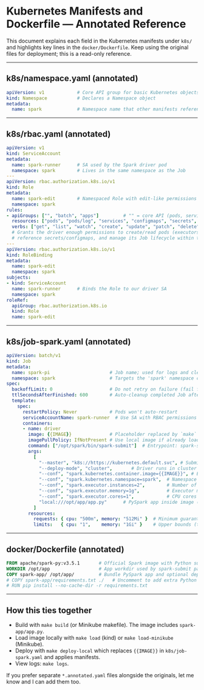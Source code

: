 # Kubernetes Manifests and Dockerfile — Annotated Reference

This document explains each field in the Kubernetes manifests under `k8s/` and highlights key lines in the `docker/Dockerfile`. Keep using the original files for deployment; this is a read-only reference.

---

## k8s/namespace.yaml (annotated)
```yaml
apiVersion: v1            # Core API group for basic Kubernetes objects
kind: Namespace           # Declares a Namespace object
metadata:
  name: spark             # Namespace name that other manifests reference
```

---

## k8s/rbac.yaml (annotated)
```yaml
apiVersion: v1
kind: ServiceAccount
metadata:
  name: spark-runner      # SA used by the Spark driver pod
  namespace: spark        # Lives in the same namespace as the Job
---
apiVersion: rbac.authorization.k8s.io/v1
kind: Role
metadata:
  name: spark-edit        # Namespaced Role with edit-like permissions
  namespace: spark
rules:
- apiGroups: ["", "batch", "apps"]         # "" = core API (pods, services, etc)
  resources: ["pods", "pods/log", "services", "configmaps", "secrets", "jobs"]
  verbs: ["get", "list", "watch", "create", "update", "patch", "delete"]
  # Grants the driver enough permissions to create/read pods (executors), access logs,
  # reference secrets/configmaps, and manage its Job lifecycle within the namespace.
---
apiVersion: rbac.authorization.k8s.io/v1
kind: RoleBinding
metadata:
  name: spark-edit
  namespace: spark
subjects:
- kind: ServiceAccount
  name: spark-runner      # Binds the Role to our driver SA
  namespace: spark
roleRef:
  apiGroup: rbac.authorization.k8s.io
  kind: Role
  name: spark-edit
```

---

## k8s/job-spark.yaml (annotated)
```yaml
apiVersion: batch/v1
kind: Job
metadata:
  name: spark-pi                      # Job name; used for logs and cleanup
  namespace: spark                    # Targets the 'spark' namespace created earlier
spec:
  backoffLimit: 0                     # Do not retry on failure (fail fast for demos)
  ttlSecondsAfterFinished: 600        # Auto-cleanup completed Job after 10 minutes
  template:
    spec:
      restartPolicy: Never            # Pods won't auto-restart
      serviceAccountName: spark-runner  # Use SA with RBAC permissions defined above
      containers:
      - name: driver
        image: {{IMAGE}}              # Placeholder replaced by `make` with built tag
        imagePullPolicy: IfNotPresent # Use local image if already loaded (kind/minikube)
        command: ["/opt/spark/bin/spark-submit"]  # Entrypoint: spark-submit
        args:
          [
            "--master", "k8s://https://kubernetes.default.svc", # Submit to in-cluster API
            "--deploy-mode", "cluster",       # Driver runs in cluster (not client mode)
            "--conf", "spark.kubernetes.container.image={{IMAGE}}", # Executors use same image
            "--conf", "spark.kubernetes.namespace=spark",  # Namespace for driver/executors
            "--conf", "spark.executor.instances=2",        # Number of executors
            "--conf", "spark.executor.memory=1g",          # Executor memory
            "--conf", "spark.executor.cores=1",            # CPU cores per executor
            "local:///opt/app/app.py"      # PySpark app inside image (local:// = image FS)
          ]
        resources:
          requests: { cpu: "500m", memory: "512Mi" }  # Minimum guaranteed resources
          limits:   { cpu: "1",    memory: "1Gi" }    # Upper bounds (throttling/eviction)
```

---

## docker/Dockerfile (annotated)
```dockerfile
FROM apache/spark-py:v3.5.1       # Official Spark image with Python support
WORKDIR /opt/app                  # App workdir used by spark-submit path
COPY spark-app/ /opt/app/         # Bundle PySpark app and optional deps into image
# COPY spark-app/requirements.txt ./   # Uncomment to add extra Python deps
# RUN pip install --no-cache-dir -r requirements.txt
```

---

## How this ties together
- Build with `make build` (or Minikube makefile). The image includes `spark-app/app.py`.
- Load image locally with `make load` (kind) or `make load-minikube` (Minikube).
- Deploy with `make deploy-local` which replaces `{{IMAGE}}` in `k8s/job-spark.yaml` and applies manifests.
- View logs: `make logs`.

If you prefer separate `*.annotated.yaml` files alongside the originals, let me know and I can add them too.
